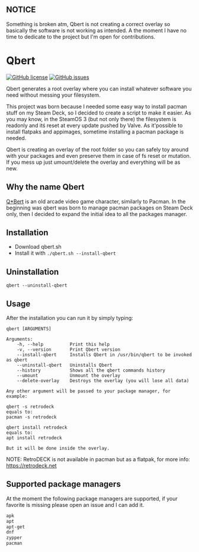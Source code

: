 ## NOTICE
Something is broken atm, Qbert is not creating a correct overlay so basically the software is not working as intended.
A the moment I have no time to dedicate to the project but I'm open for contributions.

# Qbert

[![GitHub license](https://img.shields.io/github/license/XargonWan/Qbert)](https://github.com/XargonWan/Qbert/blob/main/LICENSE) [![GitHub issues](https://img.shields.io/github/issues/XargonWan/Qbert)](https://github.com/XargonWan/Qbert/issues)

Qbert generates a root overlay where you can install whatever software you need without messing your filesystem.

This project was born because I needed some easy way to install pacman stuff on my Steam Deck, so I decided to create a script to make it easier.
As you may know, in the SteamOS 3 (but not only there) the filesystem is readonly and itś reset at every update pushed by Valve.
As it'possible to install flatpaks and appimages, sometime installing a pacman package is needed.

Qbert is creating an overlay of the root folder so you can safely toy around with your packages and even preserve them in case of fs reset or mutation.
If you mess up just umount/delete the overlay and everything will be as new.

## Why the name Qbert
[Q*Bert](https://en.wikipedia.org/wiki/Q*bert) is an old arcade video game character, similarly to Pacman.
In the beginning was qbert was born to manage pacman packages on Steam Deck only, then I decided to expand the initial idea to all the packages manager.

## Installation
- Download qbert.sh
- Install it with `./qbert.sh --install-qbert`

## Uninstallation
`qbert --uninstall-qbert`

## Usage
After the installation you can run it by simply typing:

```
qbert [ARGUMENTS]

Arguments:
    -h, --help          Print this help
    -v, --version       Print Qbert version
    --install-qbert     Installs Qbert in /usr/bin/qbert to be invoked as qbert
    --uninstall-qbert   Uninstalls Qbert
    --history           Shows all the qbert commands history
    --umount            Unmount the overlay
    --delete-overlay    Destroys the overlay (you will lose all data)

Any other argument will be passed to your package manager, for example:

qbert -s retrodeck
equals to:
pacman -s retrodeck

qbert install retrodeck
equals to:
apt install retrodeck

But it will be done inside the overlay.
```
NOTE: RetroDECK is not available in pacman but as a flatpak, for more info:
https://retrodeck.net


## Supported package managers
At the moment the following package managers are supported, if your favorite is missing please open an issue and I can add it.
```bash
apk
apt
apt-get
dnf
zypper
pacman
```
